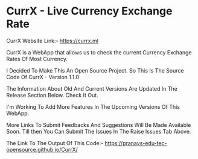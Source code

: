 # CurrX - Live Currency Exchange Rate

CurrX Website Link:- https://currx.ml

CurrX is a WebApp that allows us to check
the current Currency Exchange Rates Of Most Currency.

      

I Decided To Make This An Open Source Project.
So This Is The Source Code Of CurrX - Version 1.1.0

The Information About Old And Current Versions Are Updated In The Release Section Below. Check It Out.

I'm Working To Add More Features In The Upcoming Versions Of This WebApp.

More Links To Submit Feedbacks And Suggestions Will Be Made Available Soon.
Till then You Can Submit The Issues In The Raise Issues Tab Above.


The Link To The Output Of This Code:-
https://pranavs-edu-tec-opensource.github.io/CurrX/
